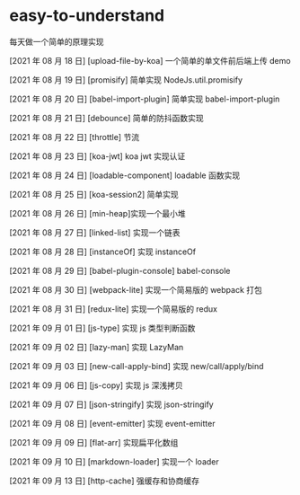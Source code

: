 # easy-to-understand

每天做一个简单的原理实现

[2021 年 08 月 18 日] [upload-file-by-koa] 一个简单的单文件前后端上传 demo

[2021 年 08 月 19 日] [promisify] 简单实现 NodeJs.util.promisify

[2021 年 08 月 20 日] [babel-import-plugin] 简单实现 babel-import-plugin

[2021 年 08 月 21 日] [debounce] 简单的防抖函数实现

[2021 年 08 月 22 日] [throttle] 节流

[2021 年 08 月 23 日] [koa-jwt] koa jwt 实现认证

[2021 年 08 月 24 日] [loadable-component] loadable 函数实现

[2021 年 08 月 25 日] [koa-session2] 简单实现

[2021 年 08 月 26 日] [min-heap]实现一个最小堆

[2021 年 08 月 27 日] [linked-list] 实现一个链表

[2021 年 08 月 28 日] [instanceOf] 实现 instanceOf

[2021 年 08 月 29 日] [babel-plugin-console] babel-console

[2021 年 08 月 30 日] [webpack-lite] 实现一个简易版的 webpack 打包

[2021 年 08 月 31 日] [redux-lite] 实现一个简易版的 redux

[2021 年 09 月 01 日] [js-type] 实现 js 类型判断函数

[2021 年 09 月 02 日] [lazy-man] 实现 LazyMan

[2021 年 09 月 03 日] [new-call-apply-bind] 实现 new/call/apply/bind

[2021 年 09 月 06 日] [js-copy] 实现 js 深浅拷贝

[2021 年 09 月 07 日] [json-stringify] 实现 json-stringify

[2021 年 09 月 08 日] [event-emitter] 实现 event-emitter

[2021 年 09 月 09 日] [flat-arr] 实现扁平化数组

[2021 年 09 月 10 日] [markdown-loader] 实现一个 loader

[2021 年 09 月 13 日] [http-cache] 强缓存和协商缓存
